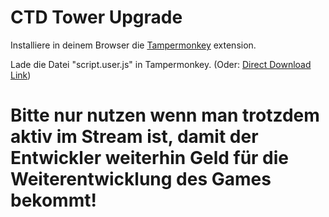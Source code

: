 # CTD Tower Upgrade

Installiere in deinem Browser die [Tampermonkey](https://www.tampermonkey.net/index.php) extension.

Lade die Datei "script.user.js" in Tampermonkey. (Oder: [Direct Download Link](https://github.com/dev-101010/ctd-tower-upgrade/raw/main/script.user.js))

# Bitte nur nutzen wenn man trotzdem aktiv im Stream ist, damit der Entwickler weiterhin Geld für die Weiterentwicklung des Games bekommt!
